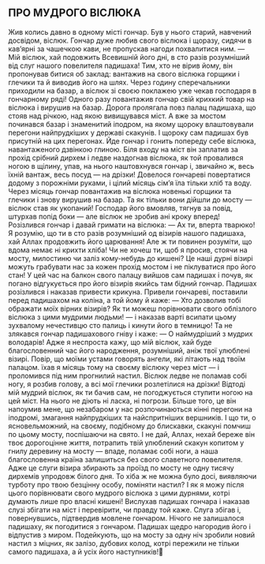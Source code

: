 ## ПРО МУДРОГО ВІСЛЮКА
Жив колись давно в одному місті гончар. Був у нього старий, навчений досвідом, віслюк. Гончар дуже любив свого віслюка і щоразу, сидячи в кав’ярні за чашечкою кави, не пропускав нагоди похвалитися ним.
— Мій віслюк, хай подовжить Всевишній його дні, в сто разів розумніший від слуг нашого повелителя падишаха!
Тим, хто не вірив йому, він пропонував битися об заклад: вантажив на свого віслюка горщики і глечики та й виводив його на шлях. Через годину сперечальники приходили на базар, а віслюк зі своєю поклажею уже чекав господаря в гончарному ряді!
Одного разу повантажив гончар свій крихкий товар на віслюка і вирушив на базар. Дорога пролягала повз палац падишаха, що стояв над річкою, над якою вивищувався міст. А вже за мостом починався базар і знаменитий іподром, на якому щороку влаштовували перегони найпрудкіших у державі скакунів. І щороку сам падишах був присутній на цих перегонах.
Йде гончар і гонить попереду себе віслюка, навантаженого дзвінкою глиною. Біля входу на міст він заплатив за прохід срібний дирхем і ледве наздогнав віслюка, як той провалився ногою в щілину, упав, на нього наштовхнувся гончар і, звичайно ж, весь їхній вантаж, весь посуд — на дрізки!
Довелося гончареві повертатися додому з порожніми руками, і цілий місяць сім’я їла тільки хліб та воду. Через місяць гончар повантажив на віслюка новенькі горщики та глечики і знову вирушив на базар. Та як тільки вони дійшли до мосту — віслюк став як укопаний! Господар його вмовляв, тягнув за повід, штурхав попід боки — але віслюк не зробив ані кроку вперед!
Розізлився гончар і давай гримати на віслюка:
— Ах ти, вперта тварюко! Я розумію, що ти в сто разів розумніший од візирів нашого падишаха, хай Аллах продовжить його царювання! Але ж ти повинен розуміти, що вдома немає ні крихти хліба! Чи не хочеш ти, щоб я просив, стоячи на мосту, милостиню чи заліз кому-небудь до кишені? Це наші дурні візирі можуть грабувати нас за кожен прохід мостом і не піклуватися про його стан!
У цей час на балкон свого палацу вийшов сам падишах і почув, як погано відгукується про його візирів якийсь там бідний гончар. Падишах розізлився і наказав привести крикуна.
Привели гончареві, поставили перед падишахом на коліна,
а той йому й каже:
— Хто дозволив тобі ображати моїх вірних візирів? Як ти можеш порівнювати свого облізлого віслюка з цими мудрими людьми! — і наказав варті всипати цьому зухвалому нечестивцю сто палиць і кинути його в темницю!
Та не злякався гончар падишахового гніву і каже:
— О наймудріший з мудрих володарів! Адже я неспроста кажу, що мій віслюк, хай буде благословенний час його народження, розумніший, аніж твої улюблені візирі. Повір, що моїми устами говорять ангели, які літають над твоїм палацом. їхав я місяць тому на своєму віслюку через міст — і проломився під ним прогнилий настил. Віслюк ледве не поламав собі ногу, я розбив голову, а всі мої глечики розлетілися на дрізки! Відтоді мій мудрий віслюк, як ти бачив сам, не погоджується ступити ногою на цей міст. На нього не діють ні ласка, ні погрози. Більше того, це він напоумив мене, що незабаром у нас розпочинаються кінні перегони на іподромі, змагання найпрудкіших та найспритніших вершників. І що ти, о ясновельможний, на своєму, подібному до блискавки, скакуні помчиш по цьому мосту, поспішаючи на свято. І не дай, Аллах, нехай береже він твоє дорогоцінне життя, потрапить твій улюблений скакун копитом у гнилу деревину на мосту — впаде, поламає собі ноги, а наша благословенна країна залишиться без свого славетного повелителя. Адже це слуги візира збирають за проїзд по мосту не одну тисячу дирхемів упродовж білого дня. То хіба ж не можна було досі, виявляючи турботу про твою безцінну особу, поміняти настил? І як я можу після цього порівнювати свого мудрого віслюка з цими дурнями, котрі думають лише про власні кишені!
Вислухав падишах гончара і наказав слузі збігати на міст і перевірити, чи правду той каже. Слуга збігав і, повернувшись, підтвердив мовлене гончаром.
Нічого не залишалося падишаху, як погодитися з гончаром. Падишах щедро нагородив його і відпустив з миром.
Подейкують, що на мосту за одну ніч зробили новий настил з міцних, як залізо, дубових колод, котрі пережили не тільки самого падишаха, а й усіх його наступників!
